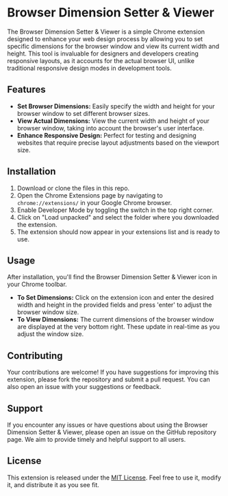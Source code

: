 # Browser Dimension Setter & Viewer

The Browser Dimension Setter & Viewer is a simple Chrome extension designed to enhance your web design process by allowing you to set specific dimensions for the browser window and view its current width and height. This tool is invaluable for designers and developers creating responsive layouts, as it accounts for the actual browser UI, unlike traditional responsive design modes in development tools.

## Features

- **Set Browser Dimensions:** Easily specify the width and height for your browser window to set different browser sizes.
- **View Actual Dimensions:** View the current width and height of your browser window, taking into account the browser's user interface.
- **Enhance Responsive Design:** Perfect for testing and designing websites that require precise layout adjustments based on the viewport size.

## Installation

1. Download or clone the files in this repo.
2. Open the Chrome Extensions page by navigating to `chrome://extensions/` in your Google Chrome browser.
3. Enable Developer Mode by toggling the switch in the top right corner.
4. Click on "Load unpacked" and select the folder where you downloaded the extension.
5. The extension should now appear in your extensions list and is ready to use.

## Usage

After installation, you'll find the Browser Dimension Setter & Viewer icon in your Chrome toolbar.

- **To Set Dimensions:** Click on the extension icon and enter the desired width and height in the provided fields and press 'enter' to adjust the browser window size.
- **To View Dimensions:** The current dimensions of the browser window are displayed at the very bottom right. These update in real-time as you adjust the window size.

## Contributing

Your contributions are welcome! If you have suggestions for improving this extension, please fork the repository and submit a pull request. You can also open an issue with your suggestions or feedback.

## Support

If you encounter any issues or have questions about using the Browser Dimension Setter & Viewer, please open an issue on the GitHub repository page. We aim to provide timely and helpful support to all users.

## License

This extension is released under the [MIT License](LICENSE.md). Feel free to use it, modify it, and distribute it as you see fit.
